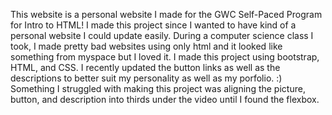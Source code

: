 This website is a personal website I made for the GWC Self-Paced Program for Intro to HTML!
I made this project since I wanted to have kind of a personal website I could update easily. During a computer science class I took, I made pretty bad websites using only html and it looked like something from myspace but I loved it.
I made this project using bootstrap, HTML, and CSS. I recently updated the button links as well as the descriptions to better suit my personality as well as my porfolio. :)
Something I struggled with making this project was aligning the picture, button, and description into thirds under the video until I found the flexbox.
